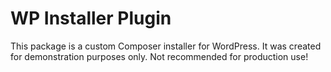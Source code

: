 # WP Installer Plugin
This package is a custom Composer installer for WordPress. It was created
for demonstration purposes only. Not recommended for production use!